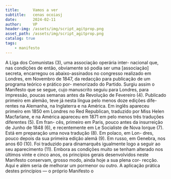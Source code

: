 ```yaml
---
title:      Vamos a ver
subtitle:   cenas ocoiasj
date:       2024-02-11
author:     VP
header-img: /assets/img/script_agitprop.png
asset_path: /assets/img/script_agitprop.png
catalog: true
tags:
    - manifesto
---
```


A Liga dos Comunistas (3), uma associação operária inter-
nacional que, nas condições de então, obviamente só podia ser
uma [associação] secreta, encarregou os abaixo-assinados no
congresso realizado em Londres, em Novembro de 1847, da
redacção para publicação de um programa teórico e prático por-
menorizado do Partido. Surgiu assim o Manifesto que se segue,
cujo manuscrito seguiu para Londres, para impressão, poucas
semanas antes da Revolução de Fevereiro (4). Publicado primeiro
em alemão, teve já nesta língua pelo menos doze edições dife-
rentes na Alemanha, na Inglaterra e na América. Em inglês
apareceu primeiro em 1850 em Londres no Red Republican,
traduzido por Miss Helen Macfarlane, e na América apareceu
em 1871 em pelo menos três traduções diferentes (5). Em fran-
cês, primeiro em Paris, pouco antes da insurreição de Junho de
1848 (6), e recentemente em Le Socialiste de Nova Iorque (7).
Está em preparação uma nova tradução (8). Em polaco, em Lon-
dres, pouco depois da sua primeira edição alemã (9). Em russo,
em Genebra, nos anos 60 (10). Foi traduzido para dinamarquês
igualmente logo a seguir ao seu aparecimento (11).
Embora as condições muito se tenham alterado nos últimos
vinte e cinco anos, os princípios gerais desenvolvidos neste
Manifesto conservam, grosso modo, ainda hoje a sua plena cor-
recção. Aqui e além seria de melhorar um pormenor ou outro.
A aplicação prática destes princípios — o próprio Manifesto o
